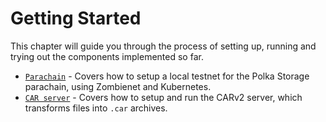 # Getting Started

This chapter will guide you through the process of setting up, running and trying out the components implemented so far.

- [`Parachain`](parachain-zombienet.md) - Covers how to setup a local testnet for the Polka Storage parachain, using Zombienet and Kubernetes.
- [`CAR server`](car-server.md) - Covers how to setup and run the CARv2 server, which transforms files into `.car` archives.

